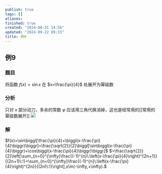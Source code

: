 ```yaml
---
publish: true
tags: []
aliases: 
finished: true
created: "2024-08-31 14:56"
updated: "2024-09-22 09:33"
title: 例9
---
```

## 例9 

### 题目 
将函数 $f(x)=\sin x$ 在 $x=\frac{\pi}{4}$ 处展开为幂级数
### 分析 
只对 $x$ 部分动刀，多余的常数 $\varphi$ 应该用三角代换消掉，这也是经常用的[[常用的幂级数展开]]
![](https://img.hwenyi.live/202405201707864.webp)
### 解 
$f(x)=\sin\biggl[\frac{\pi}{4}+\biggl(x-\frac{\pi}{4}\biggr)\biggr]=\frac{\sqrt{2}}{2}\biggl[\sin\biggl(x-\frac{\pi}{4}\biggr)+\cos\biggl(x-\frac{\pi}{4}\biggr)\biggr]$ 
$=\frac{\sqrt{2}}{2}\left[\sum_{n=0}^{\infty}\frac{(-1)^{n}\:\left(x-\frac{\pi}{4}\right)^{2n+1}}{(2n+1)\:!}+\sum_{n=0}^{\infty}\frac{(-1)^{n}\:\left(x-\frac{\pi}{4}\right)^{2n}}{(2n)\:!}\right],x\in(-\infty,+\infty).$

